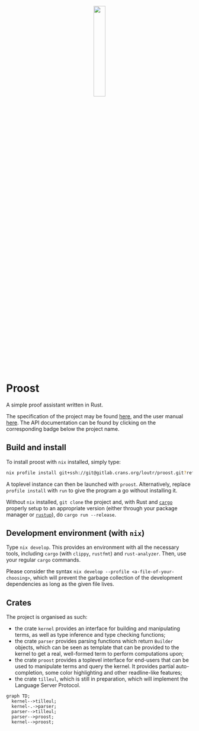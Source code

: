 <p align="center">
  <img src="https://gitlab.crans.org/loutr/proost/-/raw/main/docs/media/logo.png" width="25%"/>
</p>

# Proost
A simple proof assistant written in Rust.

The specification of the project may be found [here](docs/specs.pdf), and the
user manual [here](docs/manual.pdf). The API documentation can be found by
clicking on the corresponding badge below the project name.

## Build and install
To install proost with `nix` installed, simply type:
```sh
nix profile install git+ssh://git@gitlab.crans.org/loutr/proost.git?ref=main
```
A toplevel instance can then be launched with `proost`. Alternatively, replace
`profile install` with `run` to give the program a go without installing it.

Without `nix` installed, `git clone` the project and, with Rust and
[`cargo`](https://doc.rust-lang.org/stable/cargo/) properly setup to an
appropriate version (either through your package manager or
[`rustup`](https://rustup.rs/)), do `cargo run --release`.

## Development environment (with `nix`)
Type `nix develop`. This provides an environment with all the necessary tools,
including `cargo` (with `clippy`, `rustfmt`) and `rust-analyzer`. Then, use your
regular `cargo` commands.

Please consider the syntax `nix develop --profile <a-file-of-your-choosing>`,
which will prevent the garbage collection of the development dependencies as
long as the given file lives.

## Crates
The project is organised as such:
- the crate `kernel` provides an interface for building and manipulating terms,
  as well as type inference and type checking functions;
- the crate `parser` provides parsing functions which return `Builder` objects,
  which can be seen as template that can be provided to the kernel to get a
  real, well-formed term to perform computations upon;
- the crate `proost` provides a toplevel interface for end-users that can be
  used to manipulate terms and query the kernel. It provides partial
  auto-completion, some color highlighting and other readline-like features;
- the crate `tilleul`, which is still in preparation, which will implement the
  Language Server Protocol.

```mermaid
graph TD;
  kernel-->tilleul;
  kernel-.->parser;
  parser-->tilleul; 
  parser-->proost;
  kernel-->proost;
```
